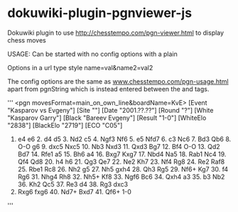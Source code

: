 dokuwiki-plugin-pgnviewer-js
============================

Dokuwiki plugin to use http://chesstempo.com/pgn-viewer.html to display chess moves

USAGE:
Can be started with no config options with a plain <pgn>

Options in a url type style name=val&name2=val2

The config options are the same as www.chesstempo.com/pgn-usage.html 
apart from pgnString which is instead entered between the <pgn> and </pgn> tags.


'''
<pgn movesFormat=main_on_own_line&boardName=KvE>
[Event "Kasparov vs Evgeny"]
[Site ""]
[Date "2001.??.??"]
[Round "?"]
[White "Kasparov Garry"]
[Black "Bareev Evgeny"]
[Result "1-0"]
[WhiteElo "2838"]
[BlackElo "2719"]
[ECO "C05"]

1. e4 e6 2. d4 d5 3. Nd2 c5 4. Ngf3 Nf6 5. e5 Nfd7 6. c3 Nc6 7. Bd3 Qb6 8.
O-O g6 9. dxc5 Nxc5 10. Nb3 Nxd3 11. Qxd3 Bg7 12. Bf4 O-O 13. Qd2 Bd7 14.
Rfe1 a5 15. Bh6 a4 16. Bxg7 Kxg7 17. Nbd4 Na5 18. Rab1 Nc4 19. Qf4 Qd8 20.
h4 h6 21. Qg3 Qe7 22. Ne2 Kh7 23. Nf4 Rg8 24. Re2 Raf8 25. Rbe1 Rc8 26. Nh2
g5 27. Nh5 gxh4 28. Qh3 Rg5 29. Nf6+ Kg7 30. f4 Rg6 31. Nhg4 Rh8 32. Nh5+
Kf8 33. Ngf6 Bc6 34. Qxh4 a3 35. b3 Nb2 36. Kh2 Qc5 37. Re3 d4 38. Rg3 dxc3
39. Rxg6 fxg6 40. Nd7+ Bxd7 41. Qf6+ 1-0
</pgn>
'''
